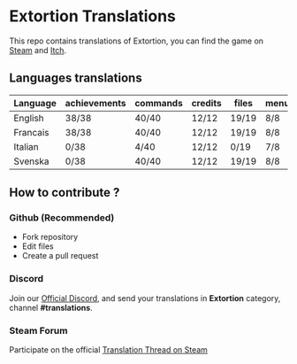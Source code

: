 # Extortion Translations

This repo contains translations of Extortion, you can find the game on [Steam](https://store.steampowered.com/app/1299430/Extortion/) and [Itch](https://elanis.itch.io/extortion).

## Languages translations

| Language   | achievements | commands | credits | files | menu | scripts | store |
|------------|--------------|----------|---------|-------|------|---------|-------|
| English    | 38/38        | 40/40    | 12/12   | 19/19 | 8/8  | 107/107 | 3/3   |
| Francais   | 38/38        | 40/40    | 12/12   | 19/19 | 8/8  | 107/107 | 3/3   |
| Italian    |  0/38        |  4/40    | 12/12   |  0/19 | 7/8  |  17/107 | 0/3   |
| Svenska    |  0/38        | 40/40    | 12/12   | 19/19 | 8/8  | 107/107 | 0/3   |

## How to contribute ?

### Github (Recommended)

- Fork repository
- Edit files
- Create a pull request

### Discord

Join our [Official Discord](https://discord.gg/c8aARey), and send your translations in **Extortion** category, channel **#translations**.

### Steam Forum

Participate on the official [Translation Thread on Steam](https://steamcommunity.com/app/1299430/discussions/0/3040481757532344134/)